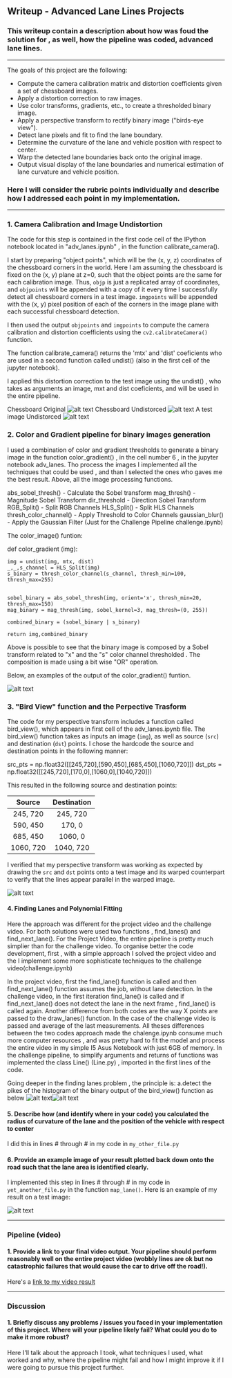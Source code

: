 ## Writeup - Advanced Lane Lines Projects 

### This writeup contain a description about how was foud the solution for , as well, how the pipeline was coded, advanced lane lines. 

---

The goals of this project are the following:

* Compute the camera calibration matrix and distortion coefficients given a set of chessboard images.
* Apply a distortion correction to raw images.
* Use color transforms, gradients, etc., to create a thresholded binary image.
* Apply a perspective transform to rectify binary image ("birds-eye view").
* Detect lane pixels and fit to find the lane boundary.
* Determine the curvature of the lane and vehicle position with respect to center.
* Warp the detected lane boundaries back onto the original image.
* Output visual display of the lane boundaries and numerical estimation of lane curvature and vehicle position.

[//]: # (Image References)

[image1]: ./examples/calibration5.jpg "Chess Original"
[image2]: ./examples/calibration5_undist.jpg "Chess Undistorced"
[image3]: ./examples/test1_undist.jpg "Test Image Undistorced"
[image4]: ./examples/original_image.png "OriginalXBinary Image"
[image5]: ./examples/bird_view.png "Bird View Image"
[image6]: ./examples/bird_view_binary.png "Bird View Binary"
[image7]: ./examples/histogram.png "Histogram"
[image8]: ./examples/find_lanes.png "Histogram"
[image9]: ./examples/find_next_lane.png "Histogram"
[video1]: ./examples/histogram.png "Histogram"


### Here I will consider the rubric points individually and describe how I addressed each point in my implementation.  

---

### 1. Camera Calibration and Image Undistortion 

The code for this step is contained in the first code cell of the IPython notebook located in "adv_lanes.ipynb" , in the function calibrate_camera().

I start by preparing "object points", which will be the (x, y, z) coordinates of the chessboard corners in the world. Here I am assuming the chessboard is fixed on the (x, y) plane at z=0, such that the object points are the same for each calibration image.  Thus, `objp` is just a replicated array of coordinates, and `objpoints` will be appended with a copy of it every time I successfully detect all chessboard corners in a test image.  `imgpoints` will be appended with the (x, y) pixel position of each of the corners in the image plane with each successful chessboard detection.  

I then used the output `objpoints` and `imgpoints` to compute the camera calibration and distortion coefficients using the `cv2.calibrateCamera()` function. 

The function calibrate_camera() returns the 'mtx' and 'dist' coeficients who are used in a second function called undist() (also in the first cell of the jupyter notebook). 

I applied this distortion correction to the test image using the undist() , who takes as arguments an image, mxt and dist coeficients, and will be used in the entire pipeline.

Chessboard Original 
![alt text][image1]
Chessboard Undistorced 
![alt text][image2]
A test image Undistorced
![alt text][image3]


### 2. Color and Gradient pipeline for binary images generation 

I used a combination of color and gradient thresholds to generate a binary image in the function color_gradient() , in the cell number 6 , in the jupyter notebook adv_lanes.  Tho process the images I implemented all the techniques that could be used , and than I selected the ones who gaves me the best result. Above, all the image processing functions.

abs_sobel_thresh() - Calculate the Sobel transform
mag_thresh() - Magnitude Sobel Transform
dir_threshold - Direction Sobel Transform
RGB_Split() - Split RGB Channels
HLS_Split() - Split HLS Channels 
thresh_color_channel() - Apply Threshold to Color Channels 
gaussian_blur() - Apply the Gaussian Filter (Just for the Challenge Pipeline challenge.ipynb)

The color_image() funtion:

def color_gradient (img):  
    
    img = undist(img, mtx, dist)
    _,_,s_channel = HLS_Split(img)
    s_binary = thresh_color_channel(s_channel, thresh_min=100, thresh_max=255)
      
    
    sobel_binary = abs_sobel_thresh(img, orient='x', thresh_min=20, thresh_max=150)
    mag_binary = mag_thresh(img, sobel_kernel=3, mag_thresh=(0, 255))  
    
    combined_binary = (sobel_binary | s_binary)
    
    return img,combined_binary
    
    
 Above is possible to see that the binary image is composed by a Sobel transform related to "x" and the "s" color channel  thresholded . The composition is made using a bit wise "OR" operation.
 
 Below, an examples of the output of the color_gradient() funtion.
 
 
![alt text][image4]



 
### 3. "Bird View" function and the Perpective Trasform

The code for my perspective transform includes a function called bird_view(), which appears in first cell of the adv_lanes.ipynb file.  The bird_view() function takes as inputs an image (`img`), as well as source (`src`) and destination (`dst`) points.  I chose the hardcode the source and destination points in the following manner:

src_pts = np.float32([[245,720],[590,450],[685,450],[1060,720]])
dst_pts = np.float32([[245,720],[170,0],[1060,0],[1040,720]])


This resulted in the following source and destination points:

| Source        | Destination   | 
|:-------------:|:-------------:| 
| 245, 720      | 245, 720        | 
| 590, 450      | 170, 0      |
| 685, 450     | 1060, 0      |
| 1060, 720      | 1040, 720        |

I verified that my perspective transform was working as expected by drawing the `src` and `dst` points onto a test image and its warped counterpart to verify that the lines appear parallel in the warped image.

![alt text][image5]

#### 4. Finding Lanes and Polynomial Fitting

Here the approach was different for the project video and the challenge video. For both solutions were used two functions , find_lanes() and find_next_lane(). For the Project Video, the entire pipeline is pretty much simplier than for the challenge video. To organise better the code development, first , with a simple approach I solved the project video and the I implement some more sophisticate techniques to the challenge video(challenge.ipynb) 

In the project video, first the find_lane() function is called and then find_next_lane() function assumes the job, without lane detection.
In the challenge video, in the first iteration find_lane() is called and if find_next_lane() does not detect the lane in the next frame , find_lane() is called again. Another difference from both codes are the way X points are passed to the draw_lanes() function. In the case of the challenge video is passed and average of the last measurements. All theses differences between the two codes approach made the chalenge.ipynb consume much more computer resources , and was pretty hard to fit the model and process the entire video in my simple I5 Asus Notebook with just 6GB of memory. 
In the challenge pipeline, to simplify arguments and returns of functions was implemented the class Line() (Line.py) , imported in the first lines of the code.

Going deeper in the finding lanes problem , the principle is:
        a.detect the pikes of the histogram of the binary output of the bird_view() function as below ![alt text][image6]![alt text][image7]
        
        
        
        




#### 5. Describe how (and identify where in your code) you calculated the radius of curvature of the lane and the position of the vehicle with respect to center

I did this in lines # through # in my code in `my_other_file.py`

#### 6. Provide an example image of your result plotted back down onto the road such that the lane area is identified clearly.

I implemented this step in lines # through # in my code in `yet_another_file.py` in the function `map_lane()`.  Here is an example of my result on a test image:

![alt text][image6]

---

### Pipeline (video)

#### 1. Provide a link to your final video output.  Your pipeline should perform reasonably well on the entire project video (wobbly lines are ok but no catastrophic failures that would cause the car to drive off the road!).

Here's a [link to my video result](./project_video.mp4)

---

### Discussion

#### 1. Briefly discuss any problems / issues you faced in your implementation of this project.  Where will your pipeline likely fail?  What could you do to make it more robust?

Here I'll talk about the approach I took, what techniques I used, what worked and why, where the pipeline might fail and how I might improve it if I were going to pursue this project further.  
